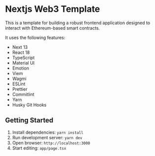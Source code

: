 # Nextjs Web3 Template

This is a template for building a robust frontend application designed to interact with Ethereum-based smart contracts.

It uses the following features:

- Next 13
- React 18
- TypeScript
- Material UI
- Emotion
- Viem
- Wagmi
- ESLint
- Prettier
- Commitlint
- Yarn
- Husky Git Hooks

## Getting Started

1. Install dependencies: `yarn install`
2. Run development server: `yarn dev`
3. Open browser: `http://localhost:3000`
4. Start editing: `app/page.tsx`
